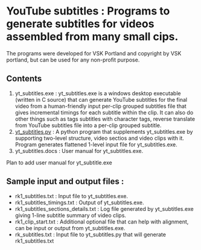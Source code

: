 
# YouTube subtitles : Programs to generate subtitles for videos assembled from many small cips.

 The programs were developed for VSK Portland and copyright by VSK portland, but can be used for any non-profit purpose.

## Contents
1. yt_subtitles.exe : yt_subtitles.exe is a windows desktop executable (written in C source) that can generate YouTube subtitles for the final video from a human-friendly input per-clip grouped subtitles file that gives incremental timings for each subtitle within the clip. It can also do other things such as tags subtitles with character tags, reverse translate from YouTube subtitles file into a per-clip grouped subtitle.
2. [yt_subtitles.py](YT_subtitles.py) : A python program that supplements yt_subtitles.exe by supporting two-level structure, video sectios and video clips with it. Program generates flattened 1-level input file for yt_subtitles.exe.
3. yt_subtitles.docs : User manual for yt_subtitles.exe.

Plan to add user manual for yt_subtitle.exe

## Sample input and output files :

- rk1_subtitles.txt : Input file to yt_subtitles.exe.
- rk1_subtitles_timings.txt : Output of yt_subtitles.exe.
- rk1_subtitles_sections_details.txt : Log file generated by yt_subtitles.exe giving 1-line subtitle summary of video clips.
- rk1_clip_start.txt : Additional optional file that can help with alignment, can be input or output from yt_subtitles.exe.
- rk_subtitles.txt : Input file to yt_subtitles.py that will generate rk1_subtitles.txt

